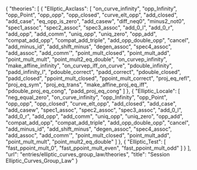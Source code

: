 {
    "theories": [
        {
            "Elliptic_Axclass": [
                "on_curve_infinity",
                "opp_Infinity",
                "opp_Point",
                "opp_opp",
                "opp_closed",
                "curve_elt_opp",
                "add_closed",
                "add_case",
                "eq_opp_is_zero",
                "add_casew",
                "diff_neq0",
                "minus2_not0",
                "spec1_assoc",
                "spec2_assoc",
                "spec3_assoc",
                "add_0_l",
                "add_0_r",
                "add_opp",
                "add_comm",
                "uniq_opp",
                "uniq_zero",
                "opp_add",
                "compat_add_opp",
                "compat_add_triple",
                "add_opp_double_opp",
                "cancel",
                "add_minus_id",
                "add_shift_minus",
                "degen_assoc",
                "spec4_assoc",
                "add_assoc",
                "add_comm'",
                "point_mult_closed",
                "point_mult_add",
                "point_mult_mult",
                "point_mult2_eq_double",
                "on_curvep_infinity",
                "make_affine_infinity",
                "on_curvep_iff_on_curve",
                "pdouble_infinity",
                "padd_infinity_l",
                "pdouble_correct",
                "padd_correct",
                "pdouble_closed",
                "padd_closed",
                "ppoint_mult_closed",
                "ppoint_mult_correct",
                "proj_eq_refl",
                "proj_eq_sym",
                "proj_eq_trans",
                "make_affine_proj_eq_iff",
                "pdouble_proj_eq_cong",
                "padd_proj_eq_cong"
            ]
        },
        {
            "Elliptic_Locale": [
                "neg_equal_zero",
                "on_curve_infinity",
                "opp_Infinity",
                "opp_Point",
                "opp_opp",
                "opp_closed",
                "curve_elt_opp",
                "add_closed",
                "add_case",
                "add_casew",
                "spec1_assoc",
                "spec2_assoc",
                "spec3_assoc",
                "add_0_l",
                "add_0_r",
                "add_opp",
                "add_comm",
                "uniq_opp",
                "uniq_zero",
                "opp_add",
                "compat_add_opp",
                "compat_add_triple",
                "add_opp_double_opp",
                "cancel",
                "add_minus_id",
                "add_shift_minus",
                "degen_assoc",
                "spec4_assoc",
                "add_assoc",
                "add_comm'",
                "point_mult_closed",
                "point_mult_add",
                "point_mult_mult",
                "point_mult2_eq_double"
            ]
        },
        {
            "Elliptic_Test": [
                "fast_ppoint_mult_0",
                "fast_ppoint_mult_even",
                "fast_ppoint_mult_odd"
            ]
        }
    ],
    "url": "entries/elliptic_curves_group_law/theories",
    "title": "Session Elliptic_Curves_Group_Law"
}